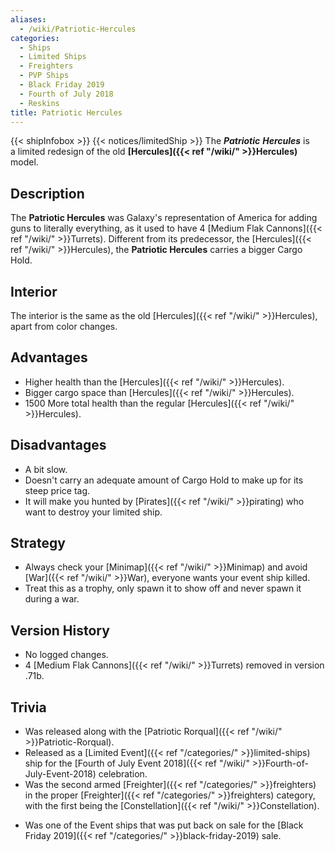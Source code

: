 ```yaml
---
aliases:
  - /wiki/Patriotic-Hercules
categories:
  - Ships
  - Limited Ships
  - Freighters
  - PVP Ships
  - Black Friday 2019
  - Fourth of July 2018
  - Reskins
title: Patriotic Hercules
---
```


{{< shipInfobox >}} {{< notices/limitedShip >}} The **_Patriotic_** **_Hercules_** is a limited redesign of the old **[Hercules]({{< ref "/wiki/" >}}Hercules)** model.

## Description

The **Patriotic Hercules** was Galaxy's representation of America for adding guns to literally everything, as it used to have 4 [Medium Flak Cannons]({{< ref "/wiki/" >}}Turrets). Different from its predecessor, the [Hercules]({{< ref "/wiki/" >}}Hercules), the **Patriotic Hercules** carries a bigger Cargo Hold.

## Interior 

The interior is the same as the old [Hercules]({{< ref "/wiki/" >}}Hercules), apart from color changes.

## Advantages 

- Higher health than the [Hercules]({{< ref "/wiki/" >}}Hercules).
- Bigger cargo space than [Hercules]({{< ref "/wiki/" >}}Hercules).
- 1500 More total health than the regular [Hercules]({{< ref "/wiki/" >}}Hercules).

## Disadvantages 

- A bit slow.
- Doesn't carry an adequate amount of Cargo Hold to make up for its steep price tag.
- It will make you hunted by [Pirates]({{< ref "/wiki/" >}}pirating) who want to destroy your limited ship.

## Strategy

- Always check your [Minimap]({{< ref "/wiki/" >}}Minimap) and avoid [War]({{< ref "/wiki/" >}}War), everyone wants your event ship killed.
- Treat this as a trophy, only spawn it to show off and never spawn it during a war.

## Version History

- No logged changes.
- 4 [Medium Flak Cannons]({{< ref "/wiki/" >}}Turrets) removed in version .71b.

## Trivia 

- Was released along with the [Patriotic Rorqual]({{< ref "/wiki/" >}}Patriotic-Rorqual).
- Released as a [Limited Event]({{< ref "/categories/" >}}limited-ships) ship for the [Fourth of July Event 2018]({{< ref "/wiki/" >}}Fourth-of-July-Event-2018) celebration.
- Was the second armed [Freighter]({{< ref "/categories/" >}}freighters) in the proper [Freighter]({{< ref "/categories/" >}}freighters) category, with the first being the [Constellation]({{< ref "/wiki/" >}}Constellation).

<!-- -->

- <span>Was one of the Event ships that was put back on sale for the [Black Friday 2019]({{< ref "/categories/" >}}black-friday-2019) sale.</span>
